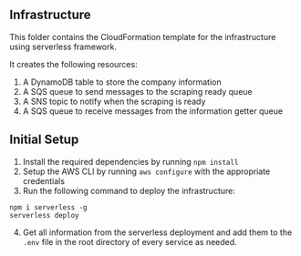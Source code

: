 ## Infrastructure

This folder contains the CloudFormation template for the infrastructure using
serverless framework.

It creates the following resources:

1. A DynamoDB table to store the company information
2. A SQS queue to send messages to the scraping ready queue
3. A SNS topic to notify when the scraping is ready
4. A SQS queue to receive messages from the information getter queue

## Initial Setup

1. Install the required dependencies by running `npm install`
2. Setup the AWS CLI by running `aws configure` with the appropriate credentials
3. Run the following command to deploy the infrastructure:

```
npm i serverless -g
serverless deploy
```

4. Get all information from the serverless deployment and add them to the `.env` file in the root directory of every service as needed.
